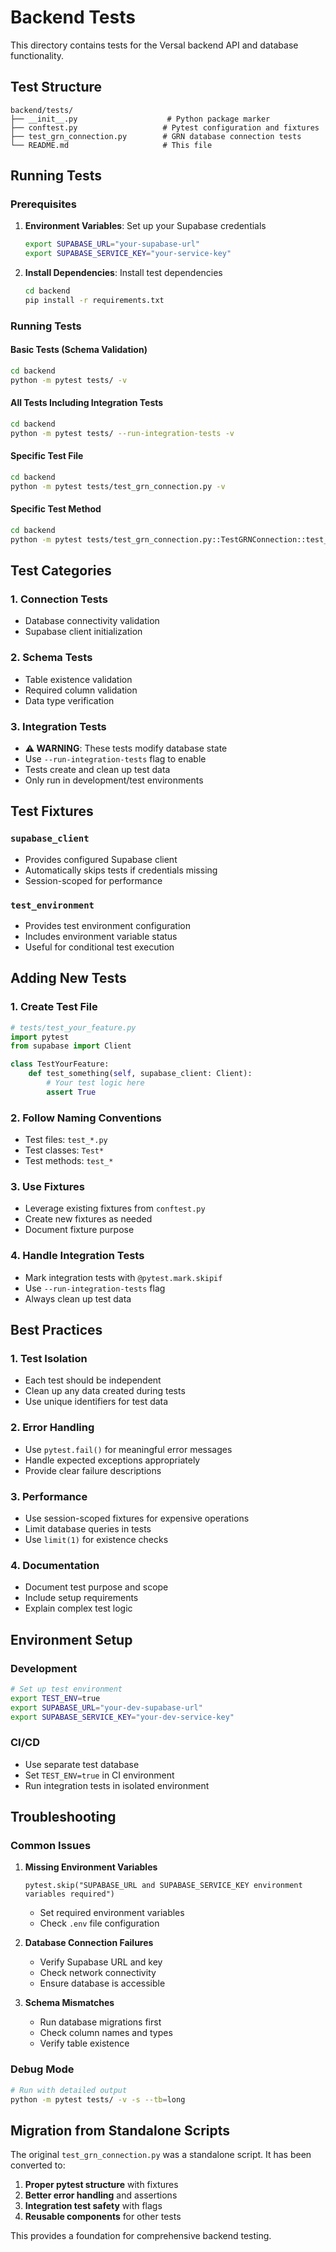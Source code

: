 # Backend Tests

This directory contains tests for the Versal backend API and database functionality.

## Test Structure

```
backend/tests/
├── __init__.py                    # Python package marker
├── conftest.py                   # Pytest configuration and fixtures
├── test_grn_connection.py        # GRN database connection tests
└── README.md                     # This file
```

## Running Tests

### Prerequisites

1. **Environment Variables**: Set up your Supabase credentials
   ```bash
   export SUPABASE_URL="your-supabase-url"
   export SUPABASE_SERVICE_KEY="your-service-key"
   ```

2. **Install Dependencies**: Install test dependencies
   ```bash
   cd backend
   pip install -r requirements.txt
   ```

### Running Tests

#### Basic Tests (Schema Validation)
```bash
cd backend
python -m pytest tests/ -v
```

#### All Tests Including Integration Tests
```bash
cd backend
python -m pytest tests/ --run-integration-tests -v
```

#### Specific Test File
```bash
cd backend
python -m pytest tests/test_grn_connection.py -v
```

#### Specific Test Method
```bash
cd backend
python -m pytest tests/test_grn_connection.py::TestGRNConnection::test_database_connection -v
```

## Test Categories

### 1. Connection Tests
- Database connectivity validation
- Supabase client initialization

### 2. Schema Tests
- Table existence validation
- Required column validation
- Data type verification

### 3. Integration Tests
- **⚠️ WARNING**: These tests modify database state
- Use `--run-integration-tests` flag to enable
- Tests create and clean up test data
- Only run in development/test environments

## Test Fixtures

### `supabase_client`
- Provides configured Supabase client
- Automatically skips tests if credentials missing
- Session-scoped for performance

### `test_environment`
- Provides test environment configuration
- Includes environment variable status
- Useful for conditional test execution

## Adding New Tests

### 1. Create Test File
```python
# tests/test_your_feature.py
import pytest
from supabase import Client

class TestYourFeature:
    def test_something(self, supabase_client: Client):
        # Your test logic here
        assert True
```

### 2. Follow Naming Conventions
- Test files: `test_*.py`
- Test classes: `Test*`
- Test methods: `test_*`

### 3. Use Fixtures
- Leverage existing fixtures from `conftest.py`
- Create new fixtures as needed
- Document fixture purpose

### 4. Handle Integration Tests
- Mark integration tests with `@pytest.mark.skipif`
- Use `--run-integration-tests` flag
- Always clean up test data

## Best Practices

### 1. Test Isolation
- Each test should be independent
- Clean up any data created during tests
- Use unique identifiers for test data

### 2. Error Handling
- Use `pytest.fail()` for meaningful error messages
- Handle expected exceptions appropriately
- Provide clear failure descriptions

### 3. Performance
- Use session-scoped fixtures for expensive operations
- Limit database queries in tests
- Use `limit(1)` for existence checks

### 4. Documentation
- Document test purpose and scope
- Include setup requirements
- Explain complex test logic

## Environment Setup

### Development
```bash
# Set up test environment
export TEST_ENV=true
export SUPABASE_URL="your-dev-supabase-url"
export SUPABASE_SERVICE_KEY="your-dev-service-key"
```

### CI/CD
- Use separate test database
- Set `TEST_ENV=true` in CI environment
- Run integration tests in isolated environment

## Troubleshooting

### Common Issues

1. **Missing Environment Variables**
   ```
   pytest.skip("SUPABASE_URL and SUPABASE_SERVICE_KEY environment variables required")
   ```
   - Set required environment variables
   - Check `.env` file configuration

2. **Database Connection Failures**
   - Verify Supabase URL and key
   - Check network connectivity
   - Ensure database is accessible

3. **Schema Mismatches**
   - Run database migrations first
   - Check column names and types
   - Verify table existence

### Debug Mode
```bash
# Run with detailed output
python -m pytest tests/ -v -s --tb=long
```

## Migration from Standalone Scripts

The original `test_grn_connection.py` was a standalone script. It has been converted to:

1. **Proper pytest structure** with fixtures
2. **Better error handling** and assertions
3. **Integration test safety** with flags
4. **Reusable components** for other tests

This provides a foundation for comprehensive backend testing. 